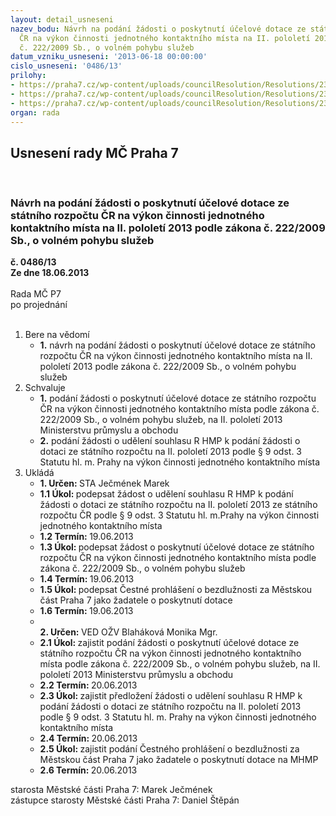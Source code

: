 ```yaml
---
layout: detail_usneseni
nazev_bodu: Návrh na podání žádosti o poskytnutí účelové dotace ze státního rozpočtu
  ČR na výkon činnosti jednotného kontaktního místa na II. pololetí 2013 podle zákona
  č. 222/2009 Sb., o volném pohybu služeb
datum_vzniku_usneseni: '2013-06-18 00:00:00'
cislo_usneseni: '0486/13'
prilohy:
- https://praha7.cz/wp-content/uploads/councilResolution/Resolutions/23895/34-13-dotacezadostr_hmp2013.doc
- https://praha7.cz/wp-content/uploads/councilResolution/Resolutions/23895/34-13-dotacezadost2013_2pol.doc
- https://praha7.cz/wp-content/uploads/councilResolution/Resolutions/23895/34-13-bezdlu%c5%benost2pol_2013.doc
organ: rada
---
```

<div id="ucUsn_pList" class="usn">
	<span><h2>Usnesení rady MČ Praha 7 </h2>
<br></span><div class="standBody">
<span><h3>Návrh na podání žádosti o poskytnutí účelové dotace ze státního rozpočtu ČR na výkon činnosti jednotného kontaktního místa na II. pololetí 2013 podle zákona č. 222/2009 Sb., o volném pohybu služeb</h3></span><div class="center">
		<strong>č. 0486/13</strong><br>
	</div>
<div class="center">
		<strong>Ze dne 18.06.2013</strong><br><br>
	</div>Rada MČ P7<br> po projednání<br><br><ol>
<li>Bere na vědomí<ul><li>
<strong>1.</strong> návrh na podání žádosti o poskytnutí účelové dotace ze státního rozpočtu ČR na výkon činnosti jednotného kontaktního místa na II. pololetí 2013 podle zákona č. 222/2009 Sb., o volném pohybu služeb</li></ul>
</li>
<li>Schvaluje<ul>
<li>
<strong>1.</strong> podání žádosti o poskytnutí účelové dotace ze státního rozpočtu ČR  na výkon činnosti jednotného kontaktního místa podle zákona č.  222/2009 Sb., o volném pohybu služeb, na II. pololetí  2013 Ministerstvu průmyslu a obchodu</li>
<li>
<strong>2.</strong> podání žádosti   o udělení souhlasu R HMP k podání žádosti o dotaci ze státního rozpočtu na II. pololetí 2013 podle § 9 odst. 3 Statutu hl. m. Prahy na výkon činnosti  jednotného kontaktního místa</li>
</ul>
</li>
<li>Ukládá<ul>
<li>
<strong>1. Určen: </strong>STA Ječmének Marek</li>
<li>
<strong>1.1 Úkol: </strong>podepsat žádost  o udělení souhlasu R HMP k podání žádosti o dotaci ze státního rozpočtu na II. pololetí  2013    ze státního rozpočtu ČR podle § 9 odst. 3 Statutu hl. m.Prahy na výkon činnosti jednotného kontaktního místa</li>
<li>
<strong>1.2 Termín: </strong>19.06.2013</li>
<li>
<strong>1.3 Úkol: </strong>podepsat žádost   o poskytnutí účelové dotace ze státního rozpočtu ČR  na výkon činnosti jednotného kontaktního místa podle zákona č.  222/2009 Sb., o volném pohybu služeb </li>
<li>
<strong>1.4 Termín: </strong>19.06.2013</li>
<li>
<strong>1.5 Úkol: </strong>podepsat Čestné prohlášení o bezdlužnosti za Městskou část Praha 7 jako žadatele o poskytnutí dotace </li>
<li>
<strong>1.6 Termín: </strong>19.06.2013</li>
<li>
<strong><br>2. Určen: </strong>VED OŽV Blaháková Monika Mgr.</li>
<li>
<strong>2.1 Úkol: </strong>zajistit podání žádosti o poskytnutí účelové dotace ze státního rozpočtu ČR na výkon činnosti jednotného kontaktního místa podle zákona č.  222/2009 Sb., o volném pohybu služeb, na II. pololetí  2013 Ministerstvu průmyslu a obchodu </li>
<li>
<strong>2.2 Termín: </strong>20.06.2013</li>
<li>
<strong>2.3 Úkol: </strong>zajistit předložení  žádosti o udělení souhlasu R HMP k podání žádosti o dotaci ze státního rozpočtu na II. pololetí 2013 podle § 9 odst. 3 Statutu hl. m. Prahy na výkon činnosti jednotného kontaktního místa</li>
<li>
<strong>2.4 Termín: </strong>20.06.2013</li>
<li>
<strong>2.5 Úkol: </strong>zajistit podání Čestného prohlášení o bezdlužnosti za Městskou část Praha 7 jako žadatele o poskytnutí dotace na MHMP</li>
<li>
<strong>2.6 Termín: </strong>20.06.2013</li>
</ul>
</li>
</ol>starosta Městské části Praha 7: Marek Ječmének<br>zástupce starosty Městské části Praha 7: Daniel Štěpán 
</div>
</div>